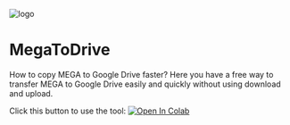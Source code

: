 ![logo](https://www.impactcomputing.co.uk/uploads/files/services/managed-office-365.svg)
# MegaToDrive
How to copy MEGA to Google Drive faster? Here you have a free way to transfer MEGA to Google Drive easily and quickly without using download and upload.

Click this button to use the tool:
<a href="https://colab.research.google.com/github/biplobsd/OneClickRun/blob/master/OneClickRun.ipynb" target="_parent\"><img src="https://colab.research.google.com/assets/colab-badge.svg" alt="Open In Colab"/></a>
